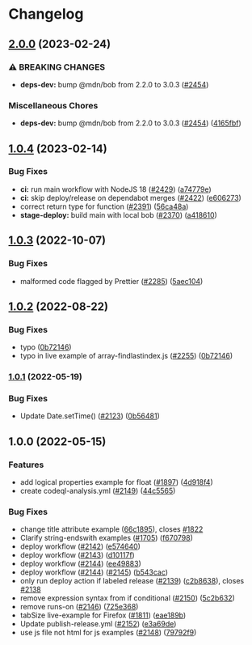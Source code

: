 # Changelog

## [2.0.0](https://github.com/mdn/interactive-examples/compare/v1.0.4...v2.0.0) (2023-02-24)


### ⚠ BREAKING CHANGES

* **deps-dev:** bump @mdn/bob from 2.2.0 to 3.0.3 ([#2454](https://github.com/mdn/interactive-examples/issues/2454))

### Miscellaneous Chores

* **deps-dev:** bump @mdn/bob from 2.2.0 to 3.0.3 ([#2454](https://github.com/mdn/interactive-examples/issues/2454)) ([4165fbf](https://github.com/mdn/interactive-examples/commit/4165fbf1e3c7bbbc917d77ef2c0e2db6a280fc58))

## [1.0.4](https://github.com/mdn/interactive-examples/compare/v1.0.3...v1.0.4) (2023-02-14)


### Bug Fixes

* **ci:** run main workflow with NodeJS 18 ([#2429](https://github.com/mdn/interactive-examples/issues/2429)) ([a74779e](https://github.com/mdn/interactive-examples/commit/a74779ecd2381e011405ae609fe5eaf09c36598d))
* **ci:** skip deploy/release on dependabot merges ([#2422](https://github.com/mdn/interactive-examples/issues/2422)) ([e606273](https://github.com/mdn/interactive-examples/commit/e606273bd6a182cf52962e6fc222bdf7e48d70f1))
* correct return type for function ([#2391](https://github.com/mdn/interactive-examples/issues/2391)) ([56ca48a](https://github.com/mdn/interactive-examples/commit/56ca48a7ea9d7ddd429e0fb678e4d1ee3d72c372))
* **stage-deploy:** build main with local bob ([#2370](https://github.com/mdn/interactive-examples/issues/2370)) ([a418610](https://github.com/mdn/interactive-examples/commit/a41861014c4aa618ea54976b2de27557ec52b070))

## [1.0.3](https://github.com/mdn/interactive-examples/compare/v1.0.2...v1.0.3) (2022-10-07)


### Bug Fixes

* malformed code flagged by Prettier ([#2285](https://github.com/mdn/interactive-examples/issues/2285)) ([5aec104](https://github.com/mdn/interactive-examples/commit/5aec1045155bbf6589fb261e82a84581cf45b0a2))

## [1.0.2](https://github.com/mdn/interactive-examples/compare/v1.0.1...v1.0.2) (2022-08-22)

### Bug Fixes

- typo ([0b72146](https://github.com/mdn/interactive-examples/commit/0b721460e6493cafbb240de51e98bb84d2521f5b))
- typo in live example of array-findlastindex.js ([#2255](https://github.com/mdn/interactive-examples/issues/2255)) ([0b72146](https://github.com/mdn/interactive-examples/commit/0b721460e6493cafbb240de51e98bb84d2521f5b))

### [1.0.1](https://github.com/mdn/interactive-examples/compare/v1.0.0...v1.0.1) (2022-05-19)

### Bug Fixes

- Update Date.setTime() ([#2123](https://github.com/mdn/interactive-examples/issues/2123)) ([0b56481](https://github.com/mdn/interactive-examples/commit/0b5648128f6a94e96fe964a746b320922deb4b8e))

## 1.0.0 (2022-05-15)

### Features

- add logical properties example for float ([#1897](https://github.com/mdn/interactive-examples/issues/1897)) ([4d918f4](https://github.com/mdn/interactive-examples/commit/4d918f4aa7b8cb0cd0a0e3506f9de99c97cb52d4))
- create codeql-analysis.yml ([#2149](https://github.com/mdn/interactive-examples/issues/2149)) ([44c5565](https://github.com/mdn/interactive-examples/commit/44c55650f908dc98226402074a562b2df640f6c1))

### Bug Fixes

- change title attribute example ([66c1895](https://github.com/mdn/interactive-examples/commit/66c189582fbf8dc55c30ac2e4418c6cee109a142)), closes [#1822](https://github.com/mdn/interactive-examples/issues/1822)
- Clarify string-endswith examples ([#1705](https://github.com/mdn/interactive-examples/issues/1705)) ([f670798](https://github.com/mdn/interactive-examples/commit/f670798b647f865dfbf32ddcc3da95c325c65a00))
- deploy workflow ([#2142](https://github.com/mdn/interactive-examples/issues/2142)) ([e574640](https://github.com/mdn/interactive-examples/commit/e57464069e0e5e1802fbc40329d4a2ca794e1553))
- deploy workflow ([#2143](https://github.com/mdn/interactive-examples/issues/2143)) ([d10117f](https://github.com/mdn/interactive-examples/commit/d10117f67c6f71525b52f0a19c42a1c26f22a87c))
- deploy workflow ([#2144](https://github.com/mdn/interactive-examples/issues/2144)) ([ee49883](https://github.com/mdn/interactive-examples/commit/ee49883d6de6ed4e7ddffdcdc758fdd71b51902c))
- deploy workflow ([#2144](https://github.com/mdn/interactive-examples/issues/2144)) ([#2145](https://github.com/mdn/interactive-examples/issues/2145)) ([b543cac](https://github.com/mdn/interactive-examples/commit/b543caccc4980791a436741161ea044a91a50e67))
- only run deploy action if labeled release ([#2139](https://github.com/mdn/interactive-examples/issues/2139)) ([c2b8638](https://github.com/mdn/interactive-examples/commit/c2b863819a4e940cf66db0fde7ee0b5e7119df4c)), closes [#2138](https://github.com/mdn/interactive-examples/issues/2138)
- remove expression syntax from if conditional ([#2150](https://github.com/mdn/interactive-examples/issues/2150)) ([5c2b632](https://github.com/mdn/interactive-examples/commit/5c2b6327ef1415d16333a1c2fffb729dba6edb39))
- remove runs-on ([#2146](https://github.com/mdn/interactive-examples/issues/2146)) ([725e368](https://github.com/mdn/interactive-examples/commit/725e3688af8cbdd85fcf060dce7b35c4d1b8a644))
- tabSize live-example for Firefox ([#1811](https://github.com/mdn/interactive-examples/issues/1811)) ([eae189b](https://github.com/mdn/interactive-examples/commit/eae189bc34864e088494c134570682deac053997))
- Update publish-release.yml ([#2152](https://github.com/mdn/interactive-examples/issues/2152)) ([e3a69de](https://github.com/mdn/interactive-examples/commit/e3a69dee905c71c0b2e92d2186004686ca347006))
- use js file not html for js examples ([#2148](https://github.com/mdn/interactive-examples/issues/2148)) ([79792f9](https://github.com/mdn/interactive-examples/commit/79792f9e5fdbe3b5ba606097ff843a3217cdad89))
